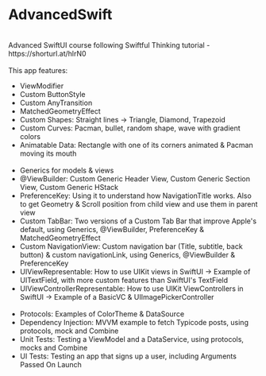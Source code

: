 # AdvancedSwift
<br/>
Advanced SwiftUI course following Swiftful Thinking tutorial - https://shorturl.at/hlrN0
<br/>
<br/>
This app features: 
<ul>
<li>ViewModifier</li>
<li>Custom ButtonStyle</li>
<li>Custom AnyTransition</li>
<li>MatchedGeometryEffect</li>
<li>Custom Shapes: Straight lines -> Triangle, Diamond, Trapezoid</li>
<li>Custom Curves: Pacman, bullet, random shape, wave with gradient colors</li>
<li>Animatable Data: Rectangle with one of its corners animated & Pacman moving its mouth</li>
<br/>  
<li>Generics for models & views</li>
<li>@ViewBuilder: Custom Generic Header View, Custom Generic Section View, Custom Generic HStack</li>
<li>PreferenceKey: Using it to understand how NavigationTitle works. Also to get Geometry & Scroll position from child view and use them in parent view</li>
<li>Custom TabBar: Two versions of a Custom Tab Bar that improve Apple's default, using Generics, @ViewBuilder, PreferenceKey & MatchedGeometryEffect</li>
<li>Custom NavigationView: Custom navigation bar (Title, subtitle, back button) & custom navigationLink, using Generics, @ViewBuilder & PreferenceKey</li>
<li>UIViewRepresentable: How to use UIKit views in SwiftUI -> Example of UITextField, with more custom features than SwiftUI's TextField</li>
<li>UIViewControllerRepresentable: How to use UIKit ViewControllers in SwiftUI -> Example of a BasicVC & UIImagePickerController</li>
<br/>
<li>Protocols: Examples of ColorTheme & DataSource</li>
<li>Dependency Injection: MVVM example to fetch Typicode posts, using protocols, mock and Combine</li>
<li>Unit Tests: Testing a ViewModel and a DataService, using protocols, mocks and Combine</li>
<li>UI Tests: Testing an app that signs up a user, including Arguments Passed On Launch</li>
</ul>
